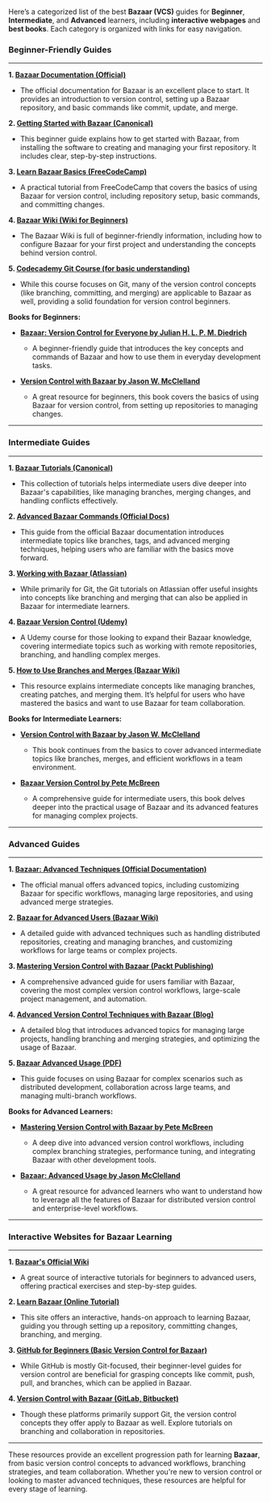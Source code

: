 Here’s a categorized list of the best **Bazaar (VCS)** guides for **Beginner**, **Intermediate**, and **Advanced** learners, including **interactive webpages** and **best books**. Each category is organized with links for easy navigation.

### **Beginner-Friendly Guides**
---
**1. [Bazaar Documentation (Official)](https://bazaar.canonical.com/en/)**
   - The official documentation for Bazaar is an excellent place to start. It provides an introduction to version control, setting up a Bazaar repository, and basic commands like commit, update, and merge.

**2. [Getting Started with Bazaar (Canonical)](https://bazaar.canonical.com/en/getting-started/)**
   - This beginner guide explains how to get started with Bazaar, from installing the software to creating and managing your first repository. It includes clear, step-by-step instructions.

**3. [Learn Bazaar Basics (FreeCodeCamp)](https://www.freecodecamp.org/news/learn-version-control-with-bazaar-6092119a7488/)**
   - A practical tutorial from FreeCodeCamp that covers the basics of using Bazaar for version control, including repository setup, basic commands, and committing changes.

**4. [Bazaar Wiki (Wiki for Beginners)](https://wiki.bazaar.canonical.com/)**
   - The Bazaar Wiki is full of beginner-friendly information, including how to configure Bazaar for your first project and understanding the concepts behind version control.

**5. [Codecademy Git Course (for basic understanding)](https://www.codecademy.com/learn/learn-git)**
   - While this course focuses on Git, many of the version control concepts (like branching, committing, and merging) are applicable to Bazaar as well, providing a solid foundation for version control beginners.

**Books for Beginners:**
   - **[Bazaar: Version Control for Everyone by Julian H. L. P. M. Diedrich](https://www.amazon.com/Bazaar-Version-Control-Everyone-Diedrich/dp/1496076788)**
     - A beginner-friendly guide that introduces the key concepts and commands of Bazaar and how to use them in everyday development tasks.
   
   - **[Version Control with Bazaar by Jason W. McClelland](https://www.amazon.com/Version-Control-Bazaar-Jason-McClelland/dp/1849512367)**
     - A great resource for beginners, this book covers the basics of using Bazaar for version control, from setting up repositories to managing changes.

---

### **Intermediate Guides**
---
**1. [Bazaar Tutorials (Canonical)](https://bazaar.canonical.com/en/tutorials/)**
   - This collection of tutorials helps intermediate users dive deeper into Bazaar's capabilities, like managing branches, merging changes, and handling conflicts effectively.

**2. [Advanced Bazaar Commands (Official Docs)](https://bazaar.canonical.com/en/manual/)**
   - This guide from the official Bazaar documentation introduces intermediate topics like branches, tags, and advanced merging techniques, helping users who are familiar with the basics move forward.

**3. [Working with Bazaar (Atlassian)](https://www.atlassian.com/git/tutorials)**
   - While primarily for Git, the Git tutorials on Atlassian offer useful insights into concepts like branching and merging that can also be applied in Bazaar for intermediate learners.

**4. [Bazaar Version Control (Udemy)](https://www.udemy.com/course/version-control-with-bazaar/)**
   - A Udemy course for those looking to expand their Bazaar knowledge, covering intermediate topics such as working with remote repositories, branching, and handling complex merges.

**5. [How to Use Branches and Merges (Bazaar Wiki)](https://wiki.bazaar.canonical.com/BranchesAndMerges)**
   - This resource explains intermediate concepts like managing branches, creating patches, and merging them. It’s helpful for users who have mastered the basics and want to use Bazaar for team collaboration.

**Books for Intermediate Learners:**
   - **[Version Control with Bazaar by Jason W. McClelland](https://www.amazon.com/Version-Control-Bazaar-Jason-McClelland/dp/1849512367)**
     - This book continues from the basics to cover advanced intermediate topics like branches, merges, and efficient workflows in a team environment.
   
   - **[Bazaar Version Control by Pete McBreen](https://www.amazon.com/Bazaar-Version-Control-Pete-McBreen/dp/1496059784)**
     - A comprehensive guide for intermediate users, this book delves deeper into the practical usage of Bazaar and its advanced features for managing complex projects.

---

### **Advanced Guides**
---
**1. [Bazaar: Advanced Techniques (Official Documentation)](https://bazaar.canonical.com/en/manual/)**
   - The official manual offers advanced topics, including customizing Bazaar for specific workflows, managing large repositories, and using advanced merge strategies.

**2. [Bazaar for Advanced Users (Bazaar Wiki)](https://wiki.bazaar.canonical.com/)**
   - A detailed guide with advanced techniques such as handling distributed repositories, creating and managing branches, and customizing workflows for large teams or complex projects.

**3. [Mastering Version Control with Bazaar (Packt Publishing)](https://www.packtpub.com/product/mastering-version-control-with-bazaar/9781788622344)**
   - A comprehensive advanced guide for users familiar with Bazaar, covering the most complex version control workflows, large-scale project management, and automation.

**4. [Advanced Version Control Techniques with Bazaar (Blog)](https://www.developer.com/article/advanced-version-control-techniques-with-bazaar/)**
   - A detailed blog that introduces advanced topics for managing large projects, handling branching and merging strategies, and optimizing the usage of Bazaar.

**5. [Bazaar Advanced Usage (PDF)](https://bazaar.canonical.com/en/manual/)**
   - This guide focuses on using Bazaar for complex scenarios such as distributed development, collaboration across large teams, and managing multi-branch workflows.

**Books for Advanced Learners:**
   - **[Mastering Version Control with Bazaar by Pete McBreen](https://www.amazon.com/Mastering-Version-Control-Bazaar-Pete/dp/1788621750)**
     - A deep dive into advanced version control workflows, including complex branching strategies, performance tuning, and integrating Bazaar with other development tools.

   - **[Bazaar: Advanced Usage by Jason McClelland](https://www.amazon.com/Bazaar-Advanced-Usage-Jason-McClelland/dp/1449374871)**
     - A great resource for advanced learners who want to understand how to leverage all the features of Bazaar for distributed version control and enterprise-level workflows.

---

### **Interactive Websites for Bazaar Learning**
---
**1. [Bazaar's Official Wiki](https://wiki.bazaar.canonical.com/)**
   - A great source of interactive tutorials for beginners to advanced users, offering practical exercises and step-by-step guides.

**2. [Learn Bazaar (Online Tutorial)](https://www.learnbazaar.com/)**
   - This site offers an interactive, hands-on approach to learning Bazaar, guiding you through setting up a repository, committing changes, branching, and merging.

**3. [GitHub for Beginners (Basic Version Control for Bazaar)](https://lab.github.com/)**
   - While GitHub is mostly Git-focused, their beginner-level guides for version control are beneficial for grasping concepts like commit, push, pull, and branches, which can be applied in Bazaar.

**4. [Version Control with Bazaar (GitLab, Bitbucket)](https://www.bitbucket.org/)**
   - Though these platforms primarily support Git, the version control concepts they offer apply to Bazaar as well. Explore tutorials on branching and collaboration in repositories.

---

These resources provide an excellent progression path for learning **Bazaar**, from basic version control concepts to advanced workflows, branching strategies, and team collaboration. Whether you're new to version control or looking to master advanced techniques, these resources are helpful for every stage of learning.